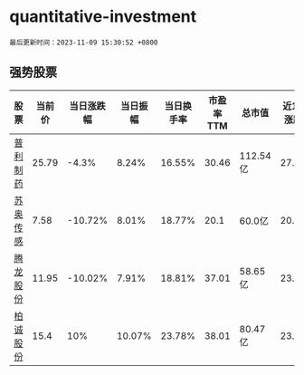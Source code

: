 # quantitative-investment

`最后更新时间：2023-11-09 15:30:52 +0800`

## 强势股票

|股票|当前价|当日涨跌幅|当日振幅|当日换手率|市盈率TTM|总市值|近10日涨跌幅|
|----|----|----|----|----|----|----|----|
|[普利制药](https://xueqiu.com/S/SZ300630)|25.79|-4.3%|8.24%|16.55%|30.46|112.54亿|27.04%|
|[苏奥传感](https://xueqiu.com/S/SZ300507)|7.58|-10.72%|8.01%|18.77%|20.1|60.0亿|20.13%|
|[腾龙股份](https://xueqiu.com/S/SH603158)|11.95|-10.02%|7.91%|18.81%|37.01|58.65亿|23.96%|
|[柏诚股份](https://xueqiu.com/S/SH601133)|15.4|10%|10.07%|23.78%|38.01|80.47亿|23.5%|
